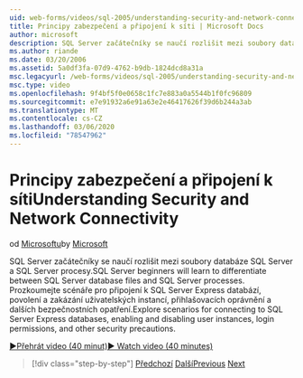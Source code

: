 ```yaml
---
uid: web-forms/videos/sql-2005/understanding-security-and-network-connectivity
title: Principy zabezpečení a připojení k síti | Microsoft Docs
author: microsoft
description: SQL Server začátečníky se naučí rozlišit mezi soubory databáze SQL Server a SQL Server procesy. Prozkoumejte scénáře pro připojení k SQL Server E...
ms.author: riande
ms.date: 03/20/2006
ms.assetid: 5a0df3fa-07d9-4762-b9db-1824dcd8a31a
msc.legacyurl: /web-forms/videos/sql-2005/understanding-security-and-network-connectivity
msc.type: video
ms.openlocfilehash: 9f4bf5f0e0658c1fc7e883a0a5544b1f0fc96809
ms.sourcegitcommit: e7e91932a6e91a63e2e46417626f39d6b244a3ab
ms.translationtype: MT
ms.contentlocale: cs-CZ
ms.lasthandoff: 03/06/2020
ms.locfileid: "78547962"
---
```

# <a name="understanding-security-and-network-connectivity"></a><span data-ttu-id="069f6-104">Principy zabezpečení a připojení k síti</span><span class="sxs-lookup"><span data-stu-id="069f6-104">Understanding Security and Network Connectivity</span></span>

<span data-ttu-id="069f6-105">od [Microsoftu](https://github.com/microsoft)</span><span class="sxs-lookup"><span data-stu-id="069f6-105">by [Microsoft](https://github.com/microsoft)</span></span>

<span data-ttu-id="069f6-106">SQL Server začátečníky se naučí rozlišit mezi soubory databáze SQL Server a SQL Server procesy.</span><span class="sxs-lookup"><span data-stu-id="069f6-106">SQL Server beginners will learn to differentiate between SQL Server database files and SQL Server processes.</span></span> <span data-ttu-id="069f6-107">Prozkoumejte scénáře pro připojení k SQL Server Express databází, povolení a zakázání uživatelských instancí, přihlašovacích oprávnění a dalších bezpečnostních opatření.</span><span class="sxs-lookup"><span data-stu-id="069f6-107">Explore scenarios for connecting to SQL Server Express databases, enabling and disabling user instances, login permissions, and other security precautions.</span></span>

[<span data-ttu-id="069f6-108">&#9654;Přehrát video (40 minut)</span><span class="sxs-lookup"><span data-stu-id="069f6-108">&#9654; Watch video (40 minutes)</span></span>](https://channel9.msdn.com/Blogs/ASP-NET-Site-Videos/understanding-security-and-network-connectivity)

> [!div class="step-by-step"]
> <span data-ttu-id="069f6-109">[Předchozí](more-structured-query-language.md)
> [Další](connecting-your-web-application-to-sql-server-2005-express-edition.md)</span><span class="sxs-lookup"><span data-stu-id="069f6-109">[Previous](more-structured-query-language.md)
[Next](connecting-your-web-application-to-sql-server-2005-express-edition.md)</span></span>
